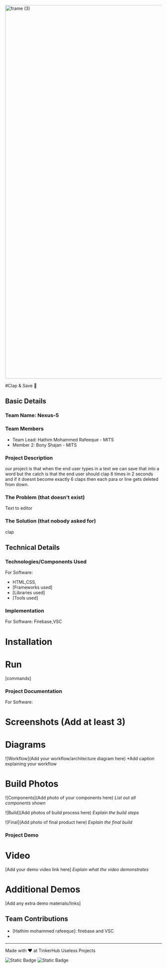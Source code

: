 <img width="3188" height="1202" alt="frame (3)" src="https://github.com/user-attachments/assets/517ad8e9-ad22-457d-9538-a9e62d137cd7" />


#Clap & Save 🎯


## Basic Details
### Team Name: Nexus-5


### Team Members
- Team Lead: Hathim Mohammed Rafeeque - MITS
- Member 2: Bony Shajan - MITS

### Project Description
our project is that when the end user types in a text we can save that into a word but the catch is that the end user should clap 6 times in 2 seconds and if it doesnt become exactly 6 claps then each para or line gets deleted from down.

### The Problem (that doesn't exist)
Text to editor

### The Solution (that nobody asked for)
clap

## Technical Details
### Technologies/Components Used
For Software:
- HTML,CSS,
- [Frameworks used]
- [Libraries used]
- [Tools used]

### Implementation
For Software: Firebase,VSC
# Installation


# Run
[commands]

### Project Documentation
For Software:

# Screenshots (Add at least 3)


# Diagrams
![Workflow](Add your workflow/architecture diagram here)
*Add caption explaining your workflow

# Build Photos
![Components](Add photo of your components here)
*List out all components shown*

![Build](Add photos of build process here)
*Explain the build steps*

![Final](Add photo of final product here)
*Explain the final build*

### Project Demo
# Video
[Add your demo video link here]
*Explain what the video demonstrates*

# Additional Demos
[Add any extra demo materials/links]

## Team Contributions
- [Hathim mohammed rafeeque]: firebase and VSC
- [Bony Shajan]: HTML,CSS

---
Made with ❤️ at TinkerHub Useless Projects 

![Static Badge](https://img.shields.io/badge/TinkerHub-24?color=%23000000&link=https%3A%2F%2Fwww.tinkerhub.org%2F)
![Static Badge](https://img.shields.io/badge/UselessProjects--25-25?link=https%3A%2F%2Fwww.tinkerhub.org%2Fevents%2FQ2Q1TQKX6Q%2FUseless%2520Projects)



